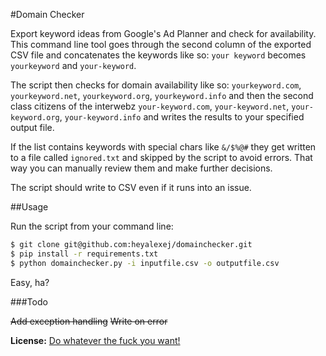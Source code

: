 #Domain Checker
 
Export keyword ideas from Google's Ad Planner and check for availability.
This command line tool goes through the second column of the exported CSV file and concatenates the keywords like so: `your keyword` becomes `yourkeyword` and `your-keyword`. 

The script then checks for domain availability like so: `yourkeyword.com`, `yourkeyword.net`, `yourkeyword.org`, `yourkeyword.info` and then the second class citizens of the interwebz `your-keyword.com`, `your-keyword.net`, `your-keyword.org`, `your-keyword.info` and writes the results to your specified output file.

If the list contains keywords with special chars like `&/$%@#` they get written to a file called `ignored.txt` and skipped by the script to avoid errors. That way you can manually review them and make further decisions.

The script should write to CSV even if it runs into an issue.

##Usage

Run the script from your command line:

```bash
$ git clone git@github.com:heyalexej/domainchecker.git
$ pip install -r requirements.txt
$ python domainchecker.py -i inputfile.csv -o outputfile.csv
```

Easy, ha?

###Todo

~~Add exception handling~~
~~Write on error~~


**License:** [Do whatever the fuck you want!](http://www.wtfpl.net)
